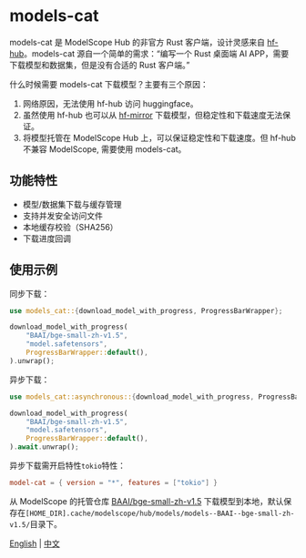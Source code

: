 # models-cat
models-cat 是 ModelScope Hub 的非官方 Rust 客户端，设计灵感来自 [hf-hub](https://github.com/huggingface/hf-hub)。models-cat 源自一个简单的需求：“编写一个 Rust 桌面端 AI APP，需要下载模型和数据集，但是没有合适的 Rust 客户端。”

什么时候需要 models-cat 下载模型？主要有三个原因：
1. 网络原因，无法使用 hf-hub 访问 huggingface。
2. 虽然使用 hf-hub 也可以从 [hf-mirror](https://hf-mirror.com/) 下载模型，但稳定性和下载速度无法保证。
3. 将模型托管在 ModelScope Hub 上，可以保证稳定性和下载速度。但 hf-hub 不兼容 ModelScope, 需要使用 models-cat。

## 功能特性
- 模型/数据集下载与缓存管理
- 支持并发安全访问文件
- 本地缓存校验（SHA256）
- 下载进度回调

## 使用示例

同步下载：

```rust
use models_cat::{download_model_with_progress, ProgressBarWrapper};

download_model_with_progress(
    "BAAI/bge-small-zh-v1.5",
    "model.safetensors",
    ProgressBarWrapper::default(),
).unwrap();
```

异步下载：

```rust
use models_cat::asynchronous::{download_model_with_progress, ProgressBarWrapper};

download_model_with_progress(
    "BAAI/bge-small-zh-v1.5",
    "model.safetensors",
    ProgressBarWrapper::default(),
).await.unwrap();
```

异步下载需开启特性`tokio`特性：

```toml
model-cat = { version = "*", features = ["tokio"] }
```

从 ModelScope 的托管仓库 [BAAI/bge-small-zh-v1.5](https://www.modelscope.cn/models/BAAI/bge-small-zh-v1.5) 下载模型到本地，默认保存在`[HOME_DIR].cache/modelscope/hub/models/models--BAAI--bge-small-zh-v1.5/`目录下。

[English](https://github.com/zhaoyii/models-cat) | [中文](https://github.com/zhaoyii/models-cat/blob/main/README.zh-CN.md)